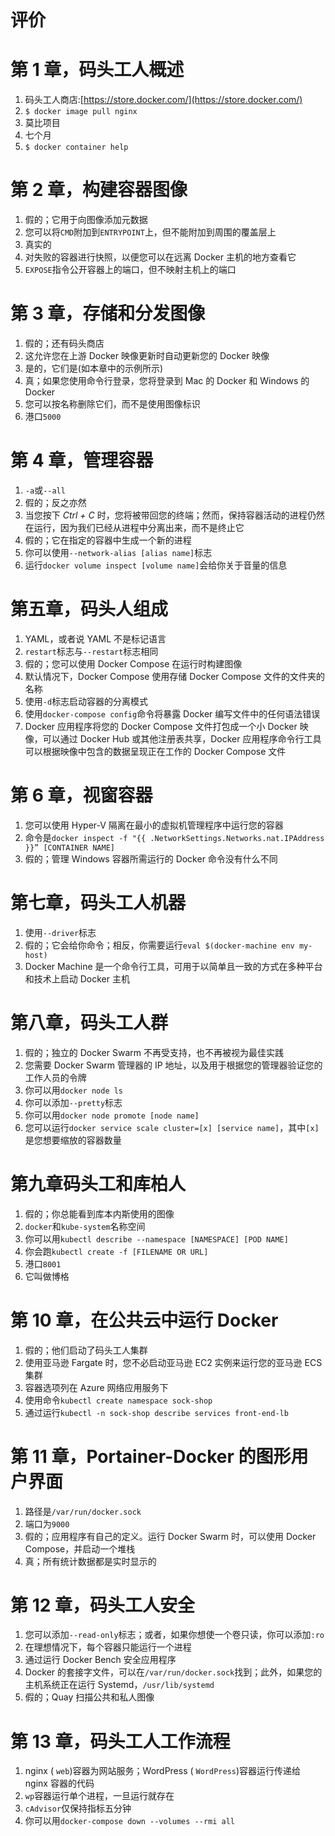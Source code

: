 # 评价

# 第 1 章，码头工人概述

1.  码头工人商店:[https://store.docker.com/](https://store.docker.com/)
2.  `$ docker image pull nginx`
3.  莫比项目
4.  七个月
5.  `$ docker container help`

# 第 2 章，构建容器图像

1.  假的；它用于向图像添加元数据
2.  您可以将`CMD`附加到`ENTRYPOINT`上，但不能附加到周围的覆盖层上
3.  真实的
4.  对失败的容器进行快照，以便您可以在远离 Docker 主机的地方查看它
5.  `EXPOSE`指令公开容器上的端口，但不映射主机上的端口

# 第 3 章，存储和分发图像

1.  假的；还有码头商店
2.  这允许您在上游 Docker 映像更新时自动更新您的 Docker 映像
3.  是的，它们是(如本章中的示例所示)
4.  真；如果您使用命令行登录，您将登录到 Mac 的 Docker 和 Windows 的 Docker
5.  您可以按名称删除它们，而不是使用图像标识
6.  港口`5000`

# 第 4 章，管理容器

1.  `-a`或`--all`
2.  假的；反之亦然
3.  当您按下 *Ctrl + C* 时，您将被带回您的终端；然而，保持容器活动的进程仍然在运行，因为我们已经从进程中分离出来，而不是终止它
4.  假的；它在指定的容器中生成一个新的进程
5.  你可以使用`--network-alias [alias name]`标志
6.  运行`docker volume inspect [volume name]`会给你关于音量的信息

# 第五章，码头人组成

1.  YAML，或者说 YAML 不是标记语言
2.  `restart`标志与`--restart`标志相同
3.  假的；您可以使用 Docker Compose 在运行时构建图像
4.  默认情况下，Docker Compose 使用存储 Docker Compose 文件的文件夹的名称
5.  使用`-d`标志启动容器的分离模式
6.  使用`docker-compose config`命令将暴露 Docker 编写文件中的任何语法错误
7.  Docker 应用程序将您的 Docker Compose 文件打包成一个小 Docker 映像，可以通过 Docker Hub 或其他注册表共享，Docker 应用程序命令行工具可以根据映像中包含的数据呈现正在工作的 Docker Compose 文件

# 第 6 章，视窗容器

1.  您可以使用 Hyper-V 隔离在最小的虚拟机管理程序中运行您的容器
2.  命令是`docker inspect -f "{{ .NetworkSettings.Networks.nat.IPAddress }}” [CONTAINER NAME]`
3.  假的；管理 Windows 容器所需运行的 Docker 命令没有什么不同

# 第七章，码头工人机器

1.  使用`--driver`标志
2.  假的；它会给你命令；相反，你需要运行`eval $(docker-machine env my-host)`
3.  Docker Machine 是一个命令行工具，可用于以简单且一致的方式在多种平台和技术上启动 Docker 主机

# 第八章，码头工人群

1.  假的；独立的 Docker Swarm 不再受支持，也不再被视为最佳实践
2.  您需要 Docker Swarm 管理器的 IP 地址，以及用于根据您的管理器验证您的工作人员的令牌
3.  你可以用`docker node ls`
4.  你可以添加`--pretty`标志
5.  你可以用`docker node promote [node name]`
6.  您可以运行`docker service scale cluster=[x] [service name]`，其中`[x]`是您想要缩放的容器数量

# 第九章码头工和库柏人

1.  假的；你总能看到库本内斯使用的图像
2.  `docker`和`kube-system`名称空间
3.  你可以用`kubectl describe --namespace [NAMESPACE] [POD NAME]`
4.  你会跑`kubectl create -f [FILENAME OR URL]`
5.  港口`8001`
6.  它叫做博格

# 第 10 章，在公共云中运行 Docker

1.  假的；他们启动了码头工人集群
2.  使用亚马逊 Fargate 时，您不必启动亚马逊 EC2 实例来运行您的亚马逊 ECS 集群
3.  容器选项列在 Azure 网络应用服务下
4.  使用命令`kubectl create namespace sock-shop`
5.  通过运行`kubectl -n sock-shop describe services front-end-lb`

# 第 11 章，Portainer-Docker 的图形用户界面

1.  路径是`/var/run/docker.sock`
2.  端口为`9000`
3.  假的；应用程序有自己的定义。运行 Docker Swarm 时，可以使用 Docker Compose，并启动一个堆栈
4.  真；所有统计数据都是实时显示的

# 第 12 章，码头工人安全

1.  您可以添加`--read-only`标志；或者，如果你想使一个卷只读，你可以添加`:ro`
2.  在理想情况下，每个容器只能运行一个进程
3.  通过运行 Docker Bench 安全应用程序
4.  Docker 的套接字文件，可以在`/var/run/docker.sock`找到；此外，如果您的主机系统正在运行 Systemd，`/usr/lib/systemd`
5.  假的；Quay 扫描公共和私人图像

# 第 13 章，码头工人工作流程

1.  nginx ( `web`)容器为网站服务；WordPress ( `WordPress`)容器运行传递给 nginx 容器的代码
2.  `wp`容器运行单个进程，一旦运行就存在
3.  `cAdvisor`仅保持指标五分钟
4.  你可以用`docker-compose down --volumes --rmi all`